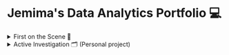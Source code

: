 # Jemima's Data Analytics Portfolio 💻

<details> 
  <summary> First on the Scene 🚓 </summary>

## Hi, my name's Jemima. 
  
This portfolio marks the start of my Data Analytics journey with The West Midlands Police (WMP) and The Development Manager (TDM). Please join me throughout my learning process as I begin to understand more about why businesses use data analyses for countless reasons, and how this is vital to decision making as a whole. I will begin with simple personal projects as a form of practical learning and update my portfolio with more complex projects as time moves on. Each project will aim to reflect real world business practices. 
</details>

<details>
  <summary> Active Investigation 🗂️ (Personal project) </summary>
  # Operation Hot wheels 🚗🔥

  I have chosen to focus on Operation Hot wheels for my personal project as it directly relates to my role as an ANPR researcher within the West Midlands Police, and aligns with their goal to decrease vehicle related crimes within Birmingham. Vehicular crime is a significant issue within the West Midlands, and has lasting mental, financial and physical negative impacts for victims of such crimes. With my passion of using data to fight crime, this project gives me the opportunity to analyse patterns in vehicle offenses and explore ways to predict and prevent incidents. 


I will do this by concentration on three of the most serious and common types of vehicular crimes within Birmingham, which are **Theft of Motor Vehicles (TOMV), Theft from Motor Vehicles (TEMV) and criminal damage**
</details>
